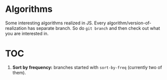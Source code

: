 # Algorithms

Some interesting algorithms realized in JS.
Every algorithm/version-of-realization has separate branch. So do `git branch` and then check out what you are interested in.

# TOC
1. **Sort by frequency:** branches started with `sort-by-freq` (currently two of them).
